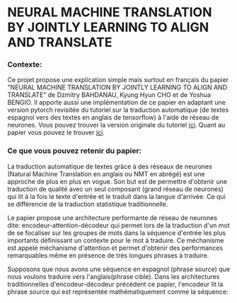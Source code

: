 <h1> NEURAL MACHINE TRANSLATION BY JOINTLY LEARNING TO ALIGN AND TRANSLATE </h1>

<h3> Contexte: </h3>
Ce projet propose une explication simple mais surtout en français du papier "NEURAL MACHINE TRANSLATION BY JOINTLY LEARNING TO ALIGN AND TRANSLATE" de Dzmitry BAHDANAU, Kyung Hyun CHO et de Yoshua BENGIO. Il apporte aussi une implémentation de ce papier en adaptant une version pytorch revisitée du tutoriel sur la traduction automatique (de textes espagnol vers des textes en anglais de tensorflow) à l'aide de réseau de neurones. Vous pouvez trouver la version originale du tutoriel <a href="https://www.tensorflow.org/tutorials/text/nmt_with_attention">ici</a>. Quant au papier vous pouvez le trouver <a href="https://arxiv.org/abs/1409.0473">ici</a>.

<h3> Ce que vous pouvez retenir du papier: </h3>

La traduction automatique de textes grâce à des réseaux de neurones (Natural Machine Translation en anglais ou NMT en abrégé) est une approche de plus en plus en vogue. Son but est de permettre d'obtenir une traduction de qualité avec un seul composant (grand réseau de neurones) qui lit à la fois le texte d'entrée et le traduit dans la langue d'arrivée. Ce qui se différencie de la traduction statistique traditionnelle. 

Le papier propose une architecture performante de réseau de neurones dite: encodeur-attention-décodeur qui permet lors de la traduction d'un mot de se focaliser sur les groupes de mots dans la séquence d'entrée les plus importants définissant un contexte pour le mot à traduire. Ce méchanisme est appelé méchanisme d'attention et permet d'obtenir des performances remarquables même en présence de très longues phrases à traduire.

Supposons que nous avons une séquence en espagnol (phrase source) que nous voulons traduire vers l'anglais(phrase cible). Dans les architectures traditionnelles d'encodeur-décodeur précédent ce papier, l'encodeur lit la phrase source qui est représentée mathématiquement comme la séquence:


